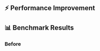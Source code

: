 ## ⚡ Performance Improvement
<!-- Describe the performance optimization -->

## 📊 Benchmark Results

### Before
